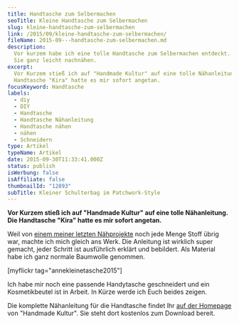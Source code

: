 ```yaml
---
title: Handtasche zum Selbermachen
seoTitle: Kleine Handtasche zum Selbermachen
slug: kleine-handtasche-zum-selbermachen
link: /2015/09/kleine-handtasche-zum-selbermachen/
fileName: 2015-09---handtasche-zum-selbermachen.md
description:
  Vor kurzem habe ich eine tolle Handtasche zum Selbermachen entdeckt. Ihr könnt
  Sie ganz leicht nachnähen.
excerpt:
  Vor Kurzem stieß ich auf "Handmade Kultur" auf eine tolle Nähanleitung. Die
  Handtasche "Kira" hatte es mir sofort angetan.
focusKeyword: Handtasche
labels:
  - diy
  - DIY
  - Handtasche
  - Handtasche Nähanleitung
  - Handtasche nähen
  - nähen
  - Schneidern
type: Artikel
typeName: Artikel
date: 2015-09-30T11:33:41.000Z
status: publish
isWerbung: false
isAffiliate: false
thumbnailId: "12893"
subTitle: Kleiner Schulterbag im Patchwork-Style
---
```


<strong>Vor Kurzem stieß ich auf "Handmade Kultur" auf eine tolle Nähanleitung.
Die Handtasche "Kira" hatte es mir sofort angetan.</strong>

Weil von
<a href="http://cardamonchai.com/2015/09/diy-koernerkissen-naehanleitung/">einem
meiner letzten Nähprojekte</a> noch jede Menge Stoff übrig war, machte ich mich
gleich ans Werk. Die Anleitung ist wirklich super gemacht, jeder Schritt ist
ausführlich erklärt und bebildert. Als Material habe ich ganz normale Baumwolle
genommen.

[myflickr tag="annekleinetasche2015"]

Ich habe mir noch eine passende Handytasche geschneidert und ein Kosmetikbeutel
ist in Arbeit. In Kürze werde ich Euch beides zeigen.

Die komplette Nähanleitung für die Handtasche findet Ihr
<a href="http://www.handmadekultur.de/projekte/handtasche-kira_57917" target="_blank" rel="noopener">auf
der Homepage</a> von "Handmade Kultur". Sie steht dort kostenlos zum Download
bereit.
